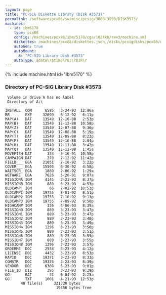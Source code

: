 ```yaml
---
layout: page
title: "PC-SIG Diskette Library (Disk #3573)"
permalink: /software/pcx86/sw/misc/pcsig/3000-3999/DISK3573/
machines:
  - id: ibm5170
    type: pcx86
    config: /machines/pcx86/ibm/5170/cga/1024kb/rev3/machine.xml
    diskettes: /machines/pcx86/diskettes.json,/disks/pcsigdisks/pcx86/diskettes.json
    autoGen: true
    autoMount:
      B: "PC-SIG Library Disk #3573"
    autoType: $date\r$time\rB:\rDIR\r
---
```


{% include machine.html id="ibm5170" %}

### Directory of PC-SIG Library Disk #3573

     Volume in drive A has no label
     Directory of A:\

    INSTALL  COM      6585   3-24-93  12:06a
    RR       EXE     32699   6-12-92   6:11p
    MAP(A)   DAT     13549  12-10-88   2:53p
    MAP(B)   DAT     13549  12-12-88  10:58p
    MAP(Z)   DAT     13549  12-07-88   9:36p
    MAP(C)   DAT     13549  12-08-88   5:19p
    MAP(T)   DAT     13549  12-09-88   8:23p
    MAP(F)   DAT     13549  12-10-88   2:04p
    MAP(H)   DAT     13549  12-11-88   3:42p
    MAP(Q)   DAT     13549  12-12-88   1:45a
    MOVEFISH DAT       334   5-16-91  10:58p
    CAMPAIGN DAT       270   7-12-92  11:42p
    FIELD___ EGA     21051   7-10-92   3:22p
    COVER___ EGA     15505   6-30-92   4:58p
    WAITSCR_ EGA      1880   2-06-92   1:29a
    WETWARE_ EGA      7626   5-20-91   9:07a
    MISSIONA IGM      4145   3-23-93   8:37p
    MISSIONB IGM       889   3-23-93   4:53p
    OLDCAMP_ IGM        66   7-02-92  10:53p
    OLDCAMP1 IGM     19755   8-01-92   8:51p
    OLDCAMP2 IGM     19755   7-10-92   9:13p
    OLDCAMP3 IGM     19755   7-09-92   9:50p
    HIGHCAMP IGM       336   4-06-93   8:39a
    MISSION0 IGM       889   3-23-93   3:47p
    MISSION1 IGM       889   3-23-93   3:47p
    MISSION2 IGM       889   3-23-93   3:48p
    MISSION3 IGM       889   3-23-93   3:49p
    MISSION4 IGM      1296   3-23-93   3:50p
    MISSION5 IGM       889   3-23-93   3:51p
    MISSION6 IGM       889   3-23-93   3:55p
    MISSION7 IGM       889   3-23-93   3:55p
    MISSION8 IGM      1296   3-23-93   3:57p
    ORDERME  DOC      2558   3-23-93   4:12p
    LICENSE  DOC      4432   3-23-93   8:53p
    RAPID    DOC     19371   3-23-93   8:33p
    COMSTR   DOC     19376   3-23-93   8:39p
    VENDOR   DOC      6308   3-23-93   9:01p
    FILE_ID  DIZ       395   3-23-93   9:29p
    GO       BAT        31   6-04-92   2:25a
    GO       TXT      1001   4-21-93  12:53p
           40 file(s)     321330 bytes
                           19456 bytes free
